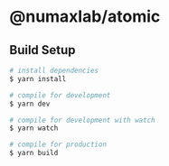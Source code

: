 # @numaxlab/atomic

## Build Setup

```bash
# install dependencies
$ yarn install

# compile for development
$ yarn dev

# compile for development with watch
$ yarn watch

# compile for production
$ yarn build
```
